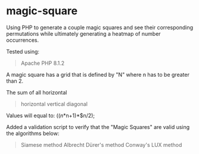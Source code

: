 # magic-square
Using PHP to generate a couple magic squares and see their corresponding permutations while ultimately generating a heatmap of number occurrences. 

Tested using:
> Apache
> PHP 8.1.2

A magic square has a grid that is defined by "N" where n has to be greater than 2. 

The sum of all horizontal 
> horizontal
> vertical
> diagonal

Values will equal to:  (($n*$n+1)*$n/2);

Added a validation script to verify that the "Magic Squares" are valid using the algorithms below:

> Siamese method
> Albrecht Dürer's method
> Conway's LUX method

